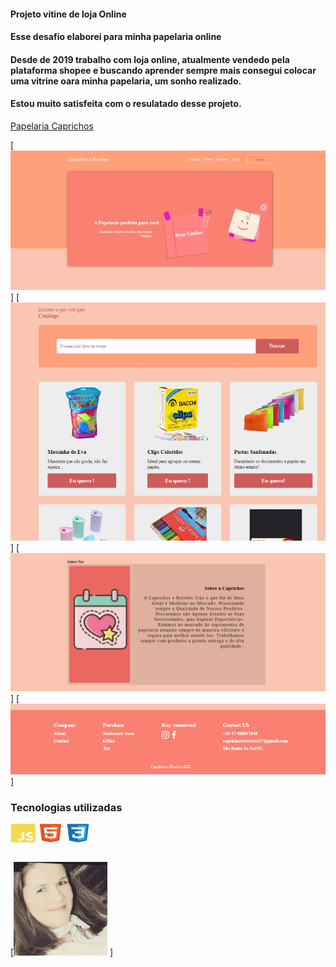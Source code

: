 #### Projeto vitine de loja Online
#### Esse desafio elaborei para minha papelaria online
#### Desde de 2019 trabalho com loja online, atualmente vendedo pela plataforma shopee e buscando aprender sempre mais consegui colocar uma vitrine oara minha papelaria, um sonho realizado.
#### Estou muito satisfeita com o resulatado desse projeto.

<a href="#" target="_blank" > Papelaria Caprichos</a>


[<img src="src/img/header.png">]
[<img src="src/img/catalogo.png">]
[<img src="src/img/sobre.png">]
[<img src="src/img/contato.png">]


### Tecnologias utilizadas
<div flex-direction: row>

<img align="center" alt="Js" height="30" width="40" src="https://raw.githubusercontent.com/devicons/devicon/master/icons/javascript/javascript-plain.svg">

  <img align="center" alt="HTML" height="30" width="40" src="https://raw.githubusercontent.com/devicons/devicon/master/icons/html5/html5-original.svg">
  <img align="center" alt="CSS" height="30" width="40" src="https://raw.githubusercontent.com/devicons/devicon/master/icons/css3/css3-original.svg">

  <br>
  <br>

[<img  height="150" width="150" src="src/img/marcia.jpeg"> ]